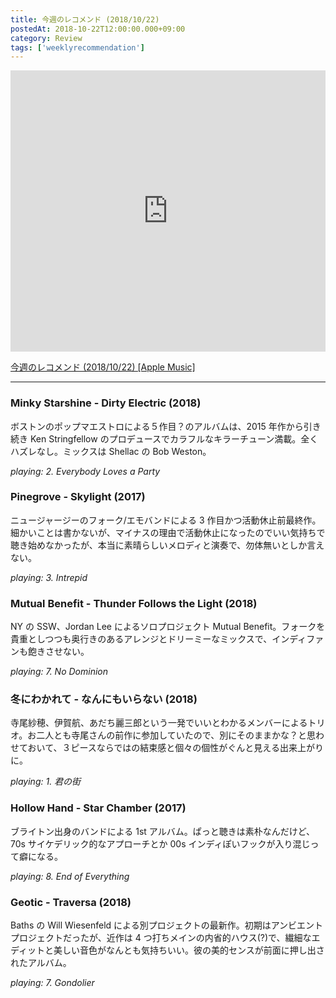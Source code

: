 ```yaml
---
title: 今週のレコメンド (2018/10/22)
postedAt: 2018-10-22T12:00:00.000+09:00
category: Review
tags: ['weeklyrecommendation']
---
```


<iframe allow="autoplay *; encrypted-media *;" frameborder="0" height="450" style="width:100%;max-width:660px;overflow:hidden;background:transparent;" sandbox="allow-forms allow-popups allow-same-origin allow-scripts allow-storage-access-by-user-activation allow-top-navigation-by-user-activation" src="https://embed.music.apple.com/jp/playlist/%E4%BB%8A%E9%80%B1%E3%81%AE%E3%83%AC%E3%82%B3%E3%83%A1%E3%83%B3%E3%83%89-2018-10-22/pl.u-XkD0bRLf4BNEAj?app=music&amp;at=1000lR8X"></iframe>

[今週のレコメンド (2018/10/22) \[Apple Music\]](https://itunes.apple.com/jp/playlist/%E4%BB%8A%E9%80%B1%E3%81%AE%E3%83%AC%E3%82%B3%E3%83%A1%E3%83%B3%E3%83%89-2018-10-22/pl.u-XkD0bRLf4BNEAj)

---

### Minky Starshine - Dirty Electric (2018)

ボストンのポップマエストロによる５作目？のアルバムは、2015 年作から引き続き Ken Stringfellow のプロデュースでカラフルなキラーチューン満載。全くハズレなし。ミックスは Shellac の Bob Weston。

_playing: 2\. Everybody Loves a Party_

### Pinegrove - Skylight (2017)

ニュージャージーのフォーク/エモバンドによる 3 作目かつ活動休止前最終作。細かいことは書かないが、マイナスの理由で活動休止になったのでいい気持ちで聴き始めなかったが、本当に素晴らしいメロディと演奏で、勿体無いとしか言えない。

_playing: 3\. Intrepid_

### Mutual Benefit - Thunder Follows the Light (2018)

NY の SSW、Jordan Lee によるソロプロジェクト Mutual Benefit。フォークを貴重としつつも奥行きのあるアレンジとドリーミーなミックスで、インディファンも飽きさせない。

_playing: 7\. No Dominion_

### 冬にわかれて - なんにもいらない (2018)

寺尾紗穂、伊賀航、あだち麗三郎という一発でいいとわかるメンバーによるトリオ。お二人とも寺尾さんの前作に参加していたので、別にそのままかな？と思わせておいて、３ピースならではの結束感と個々の個性がぐんと見える出来上がりに。

_playing: 1\. 君の街_

### Hollow Hand - Star Chamber (2017)

ブライトン出身のバンドによる 1st アルバム。ぱっと聴きは素朴なんだけど、70s サイケデリック的なアプローチとか 00s インディぽいフックが入り混じって癖になる。

_playing: 8\. End of Everything_

### Geotic - Traversa (2018)

Baths の Will Wiesenfeld による別プロジェクトの最新作。初期はアンビエントプロジェクトだったが、近作は 4 つ打ちメインの内省的ハウス(?)で、繊細なエディットと美しい音色がなんとも気持ちいい。彼の美的センスが前面に押し出されたアルバム。

_playing: 7\. Gondolier_
